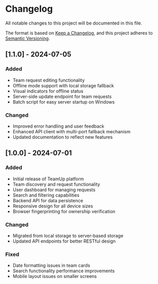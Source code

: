 # Changelog

All notable changes to this project will be documented in this file.

The format is based on [Keep a Changelog](https://keepachangelog.com/en/1.0.0/),
and this project adheres to [Semantic Versioning](https://semver.org/spec/v2.0.0.html).

## [1.1.0] - 2024-07-05

### Added
- Team request editing functionality
- Offline mode support with local storage fallback
- Visual indicators for offline status
- Server-side update endpoint for team requests
- Batch script for easy server startup on Windows

### Changed
- Improved error handling and user feedback
- Enhanced API client with multi-port fallback mechanism
- Updated documentation to reflect new features

## [1.0.0] - 2024-07-01

### Added
- Initial release of TeamUp platform
- Team discovery and request functionality
- User dashboard for managing requests
- Search and filtering capabilities
- Backend API for data persistence
- Responsive design for all device sizes
- Browser fingerprinting for ownership verification

### Changed
- Migrated from local storage to server-based storage
- Updated API endpoints for better RESTful design

### Fixed
- Date formatting issues in team cards
- Search functionality performance improvements
- Mobile layout issues on smaller screens 